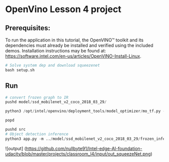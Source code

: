 # OpenVino Lesson 4 project

## Prerequisites:
To run the application in this tutorial, the OpenVINO™ toolkit and its dependencies must already be installed and verified using the included demos. Installation instructions may be found at: https://software.intel.com/en-us/articles/OpenVINO-Install-Linux.

```python
# Solve system dep and download squeezenet
bash setup.sh

```
## Run

```python
# convert frozen graph to IR
pushd model/ssd_mobilenet_v2_coco_2018_03_29/

python3 /opt/intel/openvino/deployment_tools/model_optimizer/mo_tf.py --input_model frozen_inference_graph.pb --tensorflow_object_detection_api_pipeline_config pipeline.config --reverse_input_channels --tensorflow_use_custom_operations_config /opt/intel/openvino/deployment_tools/model_optimizer/extensions/front/tf/ssd_v2_support.json

popd
```

```python
pushd src
# Object detection inference
python3 app.py -m ../model/ssd_mobilenet_v2_coco_2018_03_29/frozen_inference_graph.xml -ct 0.6 -c BLUE
```

![output] (https://github.com/nullbyte91/Intel-edge-AI-foundation-udacity/blob/master/projects/classroom_l4/input/out_squeezeNet.png)